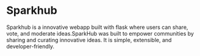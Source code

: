 # Sparkhub
Sparkhub is a innovative webapp built with flask where users can share, vote, and moderate ideas.SparkHub was built to empower communities by sharing and curating innovative ideas. It is simple, extensible, and developer-friendly.
